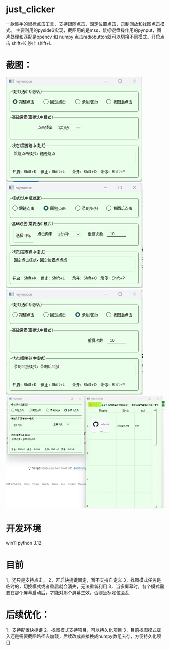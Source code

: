 # just_clicker
一款趁手的鼠标点击工具，支持跟随点击，固定位置点击，录制回放和找图点击模式。
主要利用的pyside6实现，截图用的是mss，鼠标键盘操作用的pynput，图片处理和匹配是opencv 和 numpy
点击radiobutton就可以切换不同模式。开启点击 shift+K  停止 shift+L

# 截图：
![Image text](https://github.com/whynotplaygame/just_clicker/blob/main/temp/flow.png)
![Image text](https://github.com/whynotplaygame/just_clicker/blob/main/temp/fixed.png)
![Image text](https://github.com/whynotplaygame/just_clicker/blob/main/temp/recordreplay.png)
![Image text](https://github.com/whynotplaygame/just_clicker/blob/main/temp/findimg.png)

# 开发环境
win11
python 3.12

# 目前
1，还只是支持点击。
2，开启快捷键固定，暂不支持自定义
3，找图模式任务是临时的，切换模式或者重启就会消失，无法重新利用
3，当多屏幕时，各个模式需要在那个屏幕启动后，才能对那个屏幕生效，否则坐标定位会乱

# 后续优化：
1，支持配置快捷键
2，找图模式支持项目，可以持久化项目
3，目前找图模式载入还是需要截图路径去加载，后续改成直接换成numpy数组去存，方便持久化项目





